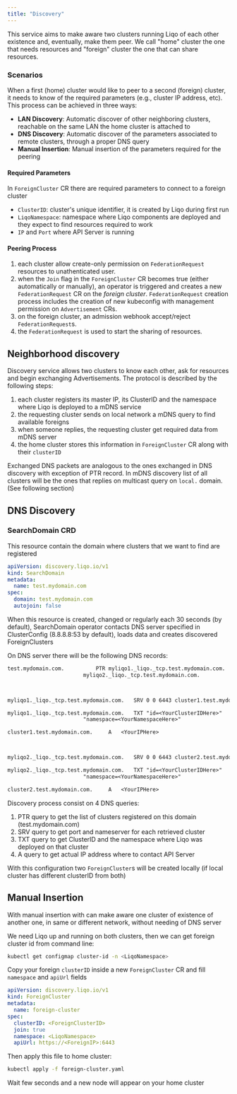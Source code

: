 ```yaml
---
title: "Discovery"
---
```


This service aims to make aware two clusters running Liqo of each other existence and, eventually, make them peer. 
We call "home" cluster the one that needs resources and "foreign" cluster the one that can share resources.

### Scenarios

When a first (home) cluster would like to peer to a second (foreign) cluster, it needs to know of the required parameters
(e.g., cluster IP address, etc). This process can be achieved in three ways:

* **LAN Discovery**: Automatic discover of other neighboring clusters, reachable on the same LAN the home cluster is attached to
* **DNS Discovery**: Automatic discover of the parameters associated to remote clusters, through a proper DNS query
* **Manual Insertion**: Manual insertion of the parameters required for the peering

#### Required Parameters

In `ForeignCluster` CR there are required parameters to connect to a foreign cluster

* `ClusterID`: cluster's unique identifier, it is created by Liqo during first run
* `LiqoNamespace`: namespace where Liqo components are deployed and they expect to find resources required to work
* `IP` and `Port` where API Server is running

#### Peering Process

1. each cluster allow create-only permission on `FederationRequest` resources to unathenticated user.
2. when the `Join` flag in the `ForeignCluster` CR becomes true (either automatically or manually), 
   an operator is triggered and creates a new `FederationRequest` CR on the _foreign cluster_.
   `FederationRequest` creation process includes the creation of new kubeconfig with management permission on
   `Advertisement` CRs.
3. on the foreign cluster, an admission webhook accept/reject `FederationRequest`s.
4. the `FederationRequest` is used to start the sharing of resources.

## Neighborhood discovery

Discovery service allows two clusters to know each other, ask for resources and begin exchanging Advertisements.
The protocol is described by the following steps:

1. each cluster registers its master IP, its ClusterID and the namespace where Liqo is deployed to a mDNS service
2. the requesting cluster sends on local network a mDNS query to find available foreigns
3. when someone replies, the requesting cluster get required data from mDNS server
4. the home cluster stores this information in `ForeignCluster` CR along with their `clusterID`

Exchanged DNS packets are analogous to the ones exchanged in DNS discovery with exception of PTR record. 
In mDNS discovery list of all clusters will be the ones that replies on multicast query on `local.` domain. 
(See following section)

## DNS Discovery

### SearchDomain CRD

This resource contain the domain where clusters that we want to find are registered

```yaml
apiVersion: discovery.liqo.io/v1
kind: SearchDomain
metadata:
  name: test.mydomain.com
spec:
  domain: test.mydomain.com
  autojoin: false
```

When this resource is created, changed or regularly each 30 seconds (by default), SearchDomain operator contacts DNS server specified in ClusterConfig (8.8.8.8:53 by default), loads data and creates discovered ForeignClusters

On DNS server there will be the following DNS records:
```txt
test.mydomain.com.			PTR	myliqo1._liqo._tcp.test.mydomain.com.
						myliqo2._liqo._tcp.test.mydomain.com.



myliqo1._liqo._tcp.test.mydomain.com.	SRV	0 0 6443 cluster1.test.mydomain.com.

myliqo1._liqo._tcp.test.mydomain.com.	TXT	"id=<YourClusterIDHere>"
						"namespace=<YourNamespaceHere>"

cluster1.test.mydomain.com.		A	<YourIPHere>



myliqo2._liqo._tcp.test.mydomain.com.	SRV	0 0 6443 cluster2.test.mydomain.com.

myliqo2._liqo._tcp.test.mydomain.com.	TXT	"id=<YourClusterIDHere>"
						"namespace=<YourNamespaceHere>"

cluster2.test.mydomain.com.		A	<YourIPHere>
```

Discovery process consist on 4 DNS queries:

1. PTR query to get the list of clusters registered on this domain (test.mydomain.com)
2. SRV query to get port and nameserver for each retrieved cluster
3. TXT query to get ClusterID and the namespace where Liqo was deployed on that cluster
4. A query to get actual IP address where to contact API Server

With this configuration two `ForeignCluster`s will be created locally (if local cluster has different clusterID from both)

## Manual Insertion

With manual insertion with can make aware one cluster of existence of another one, in same or different network, without needing of DNS server

We need Liqo up and running on both clusters, then we can get foreign cluster id from command line:

```bash
kubectl get configmap cluster-id -n <LiqoNamespace>
```

Copy your foreign `clusterID` inside a new `ForeignCluster` CR and fill `namespace` and `apiUrl` fields

```yaml
apiVersion: discovery.liqo.io/v1
kind: ForeignCluster
metadata:
  name: foreign-cluster
spec:
  clusterID: <ForeignClusterID>
  join: true
  namespace: <LiqoNamespace>
  apiUrl: https://<ForeignIP>:6443
```

Then apply this file to home cluster:

```bash
kubectl apply -f foreign-cluster.yaml
```

Wait few seconds and a new node will appear on your home cluster

